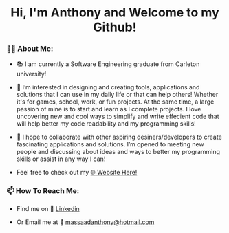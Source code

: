 <h1 align="center">
  Hi, I'm Anthony and Welcome to my Github!
</h1>

### 👩‍💻 About Me:

- 📚 I am currently a Software Engineering graduate from Carleton university! 

- 👀 I’m interested in designing and creating tools, applications and solutions that I can use in my daily life or that can help others! Whether it's for games, school, work, or fun projects. At the same time, a large passion of mine is to start and learn as I complete projects. I love uncovering new and cool ways to simplify and write effecient code that will help better my code readability and my programming skills! 

- :speech_balloon: I hope to collaborate with other aspiring desiners/developers to create fascinating applications and solutions. I’m opened to meeting new people and discussing about ideas and ways to better my programming skills or assist in any way I can!

- Feel free to check out my [:globe_with_meridians: Website Here!](https://anthonymassaad-portfolio.vercel.app)

### 📫 How To Reach Me:

- Find me on :iphone: [Linkedin](https://www.linkedin.com/in/anthony-massaad-782b911b6/)

- Or Email me at :email: <a href="mailto:massaadanthony@hotmail.com">massaadanthony@hotmail.com</a>

<!--
# Hi, I'm Anthony and Welcome to my Github!

### I’m currently a third year software engineering student at Carleton University

### About me and how to reach me? 

- Check out my website: [My Portfolio!](https://anthony-massaad.github.io/)

- Or find me on [Linkedin](https://www.linkedin.com/in/anthony-massaad-782b911b6/) or [Instagram](https://www.instagram.com/tony1bally/)

- Or Email me at <a href="mailto:massaadanthony@hotmail.com">massaadanthony@hotmail.com</a> -->


<!--
### Here are some of the languages that I know:
<p align="center">
  <img src="https://github-readme-stats.vercel.app/api/top-langs/?username=tony1bally&layout=compact&hide=Turing,Assembly&langs_count=10&theme=radical" />
</p>-->


